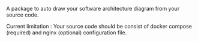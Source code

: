 A package to auto draw your software architecture diagram from your source code.

Current limitation :
Your source code should be consist of docker compose (required) and nginx (optional) configuration file.
